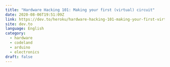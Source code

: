 ```yaml
---
title: "Hardware Hacking 101: Making your first (virtual) circuit"
date: 2020-08-06T19:51:09Z
link: https://dev.to/heroku/hardware-hacking-101-making-your-first-virtual-circuit-2df5?utm_medium=RSS&utm_source=news.12bit.vn
site: dev.to
language: English
category:
  - hardware
  - codeland
  - arduino
  - electronics
draft: false
---
```

